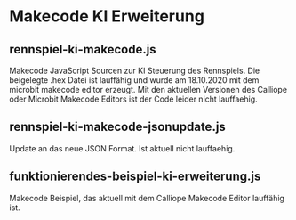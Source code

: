 # Makecode KI Erweiterung

## rennspiel-ki-makecode.js

Makecode JavaScript Sourcen zur KI Steuerung des Rennspiels.
Die beigelegte .hex Datei ist lauffähig und wurde am 18.10.2020 mit dem microbit makecode editor erzeugt.
Mit den aktuellen Versionen des Calliope oder Microbit Makecode Editors ist der Code leider nicht lauffaehig.

## rennspiel-ki-makecode-jsonupdate.js

Update an das neue JSON Format. Ist aktuell nicht lauffaehig.

## funktionierendes-beispiel-ki-erweiterung.js

Makecode Beispiel, das aktuell mit dem Calliope Makecode Editor lauffähig ist.

